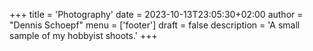 +++
title = 'Photography'
date = 2023-10-13T23:05:30+02:00
author = "Dennis Schoepf"
menu = ['footer']
draft = false
description = 'A small sample of my hobbyist shoots.'
+++
